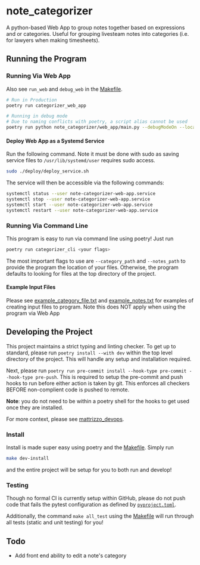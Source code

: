 # note_categorizer

A python-based Web App to group notes together based on expressions and or
categories. Useful for grouping livesteam notes into categories (i.e. for
lawyers when making timesheets).

## Running the Program

### Running Via Web App

Also see `run_web` and `debug_web` in the [Makefile](Makefile).

```bash
# Run in Production
poetry run categorizer_web_app

# Running in debug mode
# Due to naming conflicts with poetry, a script alias cannot be used
poetry run python note_categorizer/web_app/main.py --debugModeOn --localhost --verbose
```

#### Deploy Web App as a Systemd Service

Run the following command. Note it must be done with sudo as saving service
files to `/usr/lib/systemd/user` requires sudo access.

```bash
sudo ./deploy/deploy_service.sh
```

The service will then be accessible via the following commands:

```bash
systemctl status --user note-categorizer-web-app.service
systemctl stop --user note-categorizer-web-app.service
systemctl start --user note-categorizer-web-app.service
systemctl restart --user note-categorizer-web-app.service
```

### Running Via Command Line

This program is easy to run via command line using poetry! Just run

```bash
poetry run categorizer_cli <your flags>
```

The most important flags to use are `--category_path` and `--notes_path` to
provide the program the location of your files. Otherwise, the program
defaults to looking for files at the top directory of the project.

#### Example Input Files

Please see [example_category_file.txt](example_category_file.txt) and
[example_notes.txt](example_notes.txt) for examples of creating input files
to program. Note this does NOT apply when using the program via Web App

## Developing the Project

This project maintains a strict typing and linting checker. To get up to
standard, please run `poetry install --with dev` within the top level directory
of the project. This will handle any setup and installation required.

Next, please run
`poetry run pre-commit install --hook-type pre-commit --hook-type pre-push`.
This is required to setup the pre-commit and push hooks to run before either
action is taken by git. This enforces all checkers BEFORE non-complient code is
pushed to remote.

**Note**: you do not need to be within a poetry shell for the hooks to get used
once they are installed.

For more context, please see [mattrizzo_devops](https://github.com/MatthewRizzo/mattrizzo_devops).

### Install

Install is made super easy using poetry and the [Makefile](./Makefile).
Simply run

```bash
make dev-install
```

and the entire project will be setup for you to both run and develop!

### Testing

Though no formal CI is currently setup within GitHub, please do not push code
that fails the pytest configuration as defined by
[`pyproject.toml`](pyproject.toml).

Additionally, the command `make all_test` using the [Makefile](./Makefile) will
run through all tests (static and unit testing) for you!

## Todo

* Add front end ability to edit a note's category
